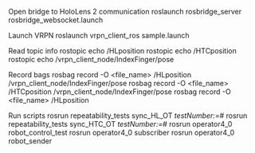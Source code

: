 
Open bridge to HoloLens 2 communication
roslaunch rosbridge_server rosbridge_websocket.launch

Launch VRPN
roslaunch vrpn_client_ros sample.launch

Read topic info
rostopic echo /HLposition
rostopic echo /HTCposition
rostopic echo /vrpn_client_node/IndexFinger/pose

Record bags
rosbag record -O <file_name> /HLposition /vrpn_client_node/IndexFinger/pose
rosbag record -O <file_name> /HTCposition /vrpn_client_node/IndexFinger/pose
rosbag record -O <file_name> /HLposition

Run scripts
rosrun repeatability_tests sync_HL_OT _testNumber:=_#
rosrun repeatability_tests sync_HTC_OT _testNumber:=_#
rosrun operator4_0 robot_control_test
rosrun operator4_0 subscriber
rosrun operator4_0 robot_sender
